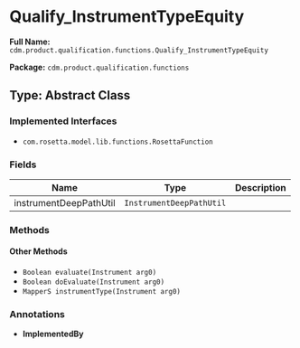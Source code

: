 # Qualify_InstrumentTypeEquity

**Full Name:** `cdm.product.qualification.functions.Qualify_InstrumentTypeEquity`

**Package:** `cdm.product.qualification.functions`

## Type: Abstract Class

### Implemented Interfaces

- `com.rosetta.model.lib.functions.RosettaFunction`

### Fields

| Name | Type | Description |
|------|------|-------------|
| instrumentDeepPathUtil | `InstrumentDeepPathUtil` |  |

### Methods

#### Other Methods

- `Boolean evaluate(Instrument arg0)`
- `Boolean doEvaluate(Instrument arg0)`
- `MapperS instrumentType(Instrument arg0)`

### Annotations

- **ImplementedBy**

